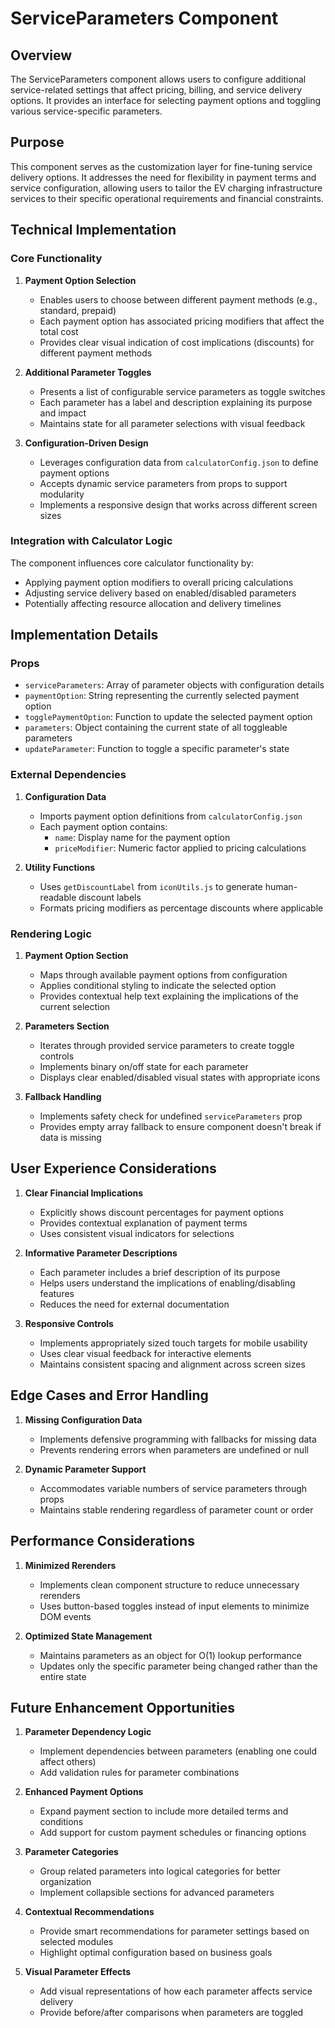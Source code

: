 # ServiceParameters Component

## Overview

The ServiceParameters component allows users to configure additional service-related settings that affect pricing, billing, and service delivery options. It provides an interface for selecting payment options and toggling various service-specific parameters.

## Purpose

This component serves as the customization layer for fine-tuning service delivery options. It addresses the need for flexibility in payment terms and service configuration, allowing users to tailor the EV charging infrastructure services to their specific operational requirements and financial constraints.

## Technical Implementation

### Core Functionality

1. **Payment Option Selection**
   - Enables users to choose between different payment methods (e.g., standard, prepaid)
   - Each payment option has associated pricing modifiers that affect the total cost
   - Provides clear visual indication of cost implications (discounts) for different payment methods

2. **Additional Parameter Toggles**
   - Presents a list of configurable service parameters as toggle switches
   - Each parameter has a label and description explaining its purpose and impact
   - Maintains state for all parameter selections with visual feedback

3. **Configuration-Driven Design**
   - Leverages configuration data from `calculatorConfig.json` to define payment options
   - Accepts dynamic service parameters from props to support modularity
   - Implements a responsive design that works across different screen sizes

### Integration with Calculator Logic

The component influences core calculator functionality by:
   - Applying payment option modifiers to overall pricing calculations
   - Adjusting service delivery based on enabled/disabled parameters
   - Potentially affecting resource allocation and delivery timelines

## Implementation Details

### Props

- `serviceParameters`: Array of parameter objects with configuration details
- `paymentOption`: String representing the currently selected payment option
- `togglePaymentOption`: Function to update the selected payment option
- `parameters`: Object containing the current state of all toggleable parameters
- `updateParameter`: Function to toggle a specific parameter's state

### External Dependencies

1. **Configuration Data**
   - Imports payment option definitions from `calculatorConfig.json`
   - Each payment option contains:
     - `name`: Display name for the payment option
     - `priceModifier`: Numeric factor applied to pricing calculations

2. **Utility Functions**
   - Uses `getDiscountLabel` from `iconUtils.js` to generate human-readable discount labels
   - Formats pricing modifiers as percentage discounts where applicable

### Rendering Logic

1. **Payment Option Section**
   - Maps through available payment options from configuration
   - Applies conditional styling to indicate the selected option
   - Provides contextual help text explaining the implications of the current selection

2. **Parameters Section**
   - Iterates through provided service parameters to create toggle controls
   - Implements binary on/off state for each parameter
   - Displays clear enabled/disabled visual states with appropriate icons

3. **Fallback Handling**
   - Implements safety check for undefined `serviceParameters` prop
   - Provides empty array fallback to ensure component doesn't break if data is missing

## User Experience Considerations

1. **Clear Financial Implications**
   - Explicitly shows discount percentages for payment options
   - Provides contextual explanation of payment terms
   - Uses consistent visual indicators for selections

2. **Informative Parameter Descriptions**
   - Each parameter includes a brief description of its purpose
   - Helps users understand the implications of enabling/disabling features
   - Reduces the need for external documentation

3. **Responsive Controls**
   - Implements appropriately sized touch targets for mobile usability
   - Uses clear visual feedback for interactive elements
   - Maintains consistent spacing and alignment across screen sizes

## Edge Cases and Error Handling

1. **Missing Configuration Data**
   - Implements defensive programming with fallbacks for missing data
   - Prevents rendering errors when parameters are undefined or null

2. **Dynamic Parameter Support**
   - Accommodates variable numbers of service parameters through props
   - Maintains stable rendering regardless of parameter count or order

## Performance Considerations

1. **Minimized Rerenders**
   - Implements clean component structure to reduce unnecessary rerenders
   - Uses button-based toggles instead of input elements to minimize DOM events

2. **Optimized State Management**
   - Maintains parameters as an object for O(1) lookup performance 
   - Updates only the specific parameter being changed rather than the entire state

## Future Enhancement Opportunities

1. **Parameter Dependency Logic**
   - Implement dependencies between parameters (enabling one could affect others)
   - Add validation rules for parameter combinations

2. **Enhanced Payment Options**
   - Expand payment section to include more detailed terms and conditions
   - Add support for custom payment schedules or financing options

3. **Parameter Categories**
   - Group related parameters into logical categories for better organization
   - Implement collapsible sections for advanced parameters

4. **Contextual Recommendations**
   - Provide smart recommendations for parameter settings based on selected modules
   - Highlight optimal configuration based on business goals

5. **Visual Parameter Effects**
   - Add visual representations of how each parameter affects service delivery
   - Provide before/after comparisons when parameters are toggled